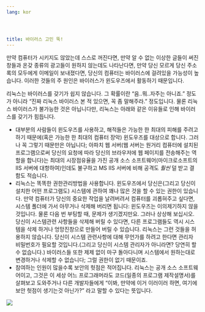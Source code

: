 ```yaml
---
lang: kor




title: ﻿바이러스 고민 뚝!
---
```


만약 컴퓨터가 시키지도 않았는데 스스로 꺼진다면, 만약 알 수 없는 이상한 글들이 써진 창들과 온갖 종류의 광고들이 원하지 않는데도 나타난다면, 만약 당신 모르게 당신 주소록의 모두에게 이메일이 보내졌다면, 당신의 컴퓨터는 바이러스에 걸려있을 가능성이 높습니다. 이러한 것들의 주 원인은 바이러스가 윈도우즈에서 활동하기 때문입니다.

리눅스는 바이러스를 갖기가 쉽지 않습니다. 그 확률이란 “음..뭐..자주는 아니죠.” 정도가 아니라 “진짜 리눅스 바이러스 본 적 있으면, 꼭 좀 말해주라.” 정도입니다. 물론 리눅스 바이러스가 불가능한 것은 아닙니다만, 리눅스는 아래와 같은 이유들로 인해 바이러스를 갖기가 힘듭니다.

<ul>

<li>대부분의 사람들이 윈도우즈를 사용하고, 해적들은 가능한 한 최대의 피해를 주려고 하기 때문에(혹은 가능한 한 최대의 컴퓨터 장악) 윈도우즈를 대상으로 합니다. 그러나 꼭 그렇기 때문만은 아닙니다; 아파치 웹 서버(웹 서버는 원거리 컴퓨터에 설치된 프로그램으로써 당신의 요청에 따라 당신의 브라우저에 웹 페이지를 전송해주는 역할을 합니다)는 최대의 시장점유율을 가진 공개 소스 소프트웨어(마이크로소프트의 IIS 서버에 대항하여)인데도 불구하고 MS IIS 서버에 비해 공격도 <i>훨씬</i> 덜 받고 결함도 적습니다.</li>

<li>리눅스는 똑똑한 권한관리방법을 사용합니다. 윈도우즈에서 당신은(그리고 당신이 설치한 어떤 프로그램도) 시스템에 관하여 꽤나 많은 것을 할 수 있는 권한이 있습니다. 만약 컴퓨터가 당신의 중요한 작업을 날려버려서 컴퓨터를 괴롭혀주고 싶다면, 시스템 폴더에 가서 아무거나 삭제해 버리면 됩니다: 윈도우즈는 이의제기하지 않을 것입니다. 물론 다음 번 부팅할 때, 문제가 생기겠지만요. 그러나 상상해 보십시오. 당신이 시스템관련 사항들을 삭제해 버릴 수 있다면, 다른 프로그램들도 역시 시스템을 삭제 하거나 엉망진창으로 만들어 버릴 수 있습니다. 리눅스는 그런 것들을 허용하지 않습니다. 당신이 시스템 관련사항에 대해 무언가를 하려고 한다면 관리자 비밀번호가 필요할 것입니다.(그리고 당신이 시스템 관리자가 아니라면? 당연히 할 수 없습니다.) 바이러스들 또한 제제 없이 마구 돌아다니며 시스템에서 원하는대로 변경하거나 삭제할 수 없습니다; 그럴 권한이 없기 때문이죠.</li>

<li>참여하는 인원이 많을수록 보안의 헛점은 적어집니다. 리눅스는 공개 소스 소프트웨어이고, 그것은 이 세상 어느 프로그래머라도 코드(일종의 프로그램 제작설명서)를 살펴보고 도와주거나 다른 개발자들에게 “이봐, 만약에 이거 이러이러 하면, 여기에 보안 헛점이 생기는것 아닌가?” 라고 말할 수 있다는 뜻입니다.</li>

</ul>

<img src="Images/viruses_thumb.png" />




